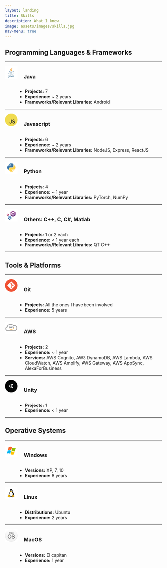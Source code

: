 ```yaml
---
layout: landing
title: Skills
description: What I know
image: assets/images/skills.jpg
nav-menu: true
---
```


<!-- Main -->
<div id="main" class="alt">

<!-- One -->
<section id="one">
	<div class="inner">

<h2>Programming Languages & Frameworks</h2>
	
<!-- Content -->
<dl>
	<hr />
	<img src="assets/images/java.PNG" height= "40" width="40" style="float:left; margin-right: 20px"/>
	<h3 style="display: inline-block" >Java</h3>
	<dd>
		<ul class="alt">
			<li><b>Projects:</b> 7</li>
			<li><b>Experience:</b> ~ 2 years</li>
			<li><b>Frameworks/Relevant Libraries:</b> Android</li>
		</ul>
	</dd>
	<hr />
	<img src="assets/images/javascript.png" height= "40" width="40" style="float:left; margin-right: 20px"/>
	<h3 style="display: inline-block" >Javascript</h3>
	<dd>
		<ul class="alt">
			<li><b>Projects:</b> 6</li>
			<li><b>Experience:</b> ~ 2 years</li>
			<li><b>Frameworks/Relevant Libraries:</b> NodeJS, Express, ReactJS</li>
		</ul>
	</dd>
	<hr />
	<img src="assets/images/python.PNG" height= "40" width="40" style="float:left; margin-right: 20px"/>
	<h3 style="display: inline-block" >Python</h3>
	<dd>
		<ul class="alt">
			<li><b>Projects:</b> 4</li>
			<li><b>Experience:</b> ~ 1 year</li>
			<li><b>Frameworks/Relevant Libraries:</b> PyTorch, NumPy</li>
		</ul>
	</dd>
	<hr />
	<img src="assets/images/c.PNG" height= "40" width="40" style="float:left; margin-right: 20px"/>
	<h3 style="display: inline-block" >Others: C++, C, C#, Matlab</h3>
	<dd>
		<ul class="alt">
			<li><b>Projects:</b> 1 or 2 each</li>
			<li><b>Experience:</b> < 1 year each</li>
			<li><b>Frameworks/Relevant Libraries:</b> QT C++</li>
		</ul>
	</dd>
	<hr />
	
</dl>

<section id="two">
	<div class="inner">

<h2>Tools & Platforms</h2>
	<hr />
	<img src="assets/images/git.png" height= "40" width="40" style="float:left; margin-right: 20px"/>
	<h3 style="display: inline-block" >Git</h3>
	<dd>
		<ul class="alt">
			<li><b>Projects:</b> All the ones I have been involved</li>
			<li><b>Experience:</b> 5 years</li>
		</ul>
	</dd>
	<hr />
	<img src="assets/images/aws.PNG" height= "40" width="40" style="float:left; margin-right: 20px"/>
	<h3 style="display: inline-block" >AWS</h3>
	<dd>
		<ul class="alt">
			<li><b>Projects:</b> 2</li>
			<li><b>Experience:</b> ~ 1 year</li>
			<li><b>Services:</b> AWS Cognito, AWS DynamoDB, AWS Lambda, AWS CloudWatch, AWS Amplify, AWS Gateway, AWS AppSync, AlexaForBusiness</li>
		</ul>
	</dd>
	<hr />
	<img src="assets/images/unity.png" height= "40" width="40" style="float:left; margin-right: 20px"/>
	<h3 style="display: inline-block" >Unity</h3>
	<dd>
		<ul class="alt">
			<li><b>Projects:</b> 1</li>
			<li><b>Experience:</b> < 1 year</li>
		</ul>
	</dd>
	<hr />

<section id="Three">
<div class="inner">

<h2>Operative Systems</h2>
	<hr />
	<img src="assets/images/windows.PNG" height= "40" width="40" style="float:left; margin-right: 20px"/>
	<h3 style="display: inline-block" >Windows</h3>
	<dd>
		<ul class="alt">
			<li><b>Versions:</b> XP, 7, 10</li>
			<li><b>Experience:</b> 8 years</li>
		</ul>
	</dd>
	<hr />
	<img src="assets/images/linux.PNG" height= "40" width="40" style="float:left; margin-right: 20px"/>
	<h3 style="display: inline-block" >Linux</h3>
	<dd>
		<ul class="alt">
			<li><b>Distributions:</b> Ubuntu</li>
			<li><b>Experience:</b> 2 years</li>
		</ul>
	</dd>
	<hr />
	<img src="assets/images/macos.png" height= "40" width="40" style="float:left; margin-right: 20px"/>
	<h3 style="display: inline-block" >MacOS</h3>
	<dd>
		<ul class="alt">
			<li><b>Versions:</b> El capitan</li>
			<li><b>Experience:</b> 1 year</li>
		</ul>
	</dd>

</div>

